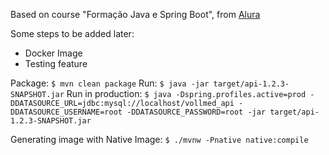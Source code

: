 Based on course "Formação Java e Spring Boot", from [Alura](`https://www.alura.com.br/formacao-spring-boot-3`)

Some steps to be added later:
- Docker Image
- Testing feature

Package: `$ mvn clean package`
Run: `$ java -jar target/api-1.2.3-SNAPSHOT.jar`
Run in production: `$ java -Dspring.profiles.active=prod -DDATASOURCE_URL=jdbc:mysql://localhost/vollmed_api -DDATASOURCE_USERNAME=root -DDATASOURCE_PASSWORD=root -jar target/api-1.2.3-SNAPSHOT.jar`

Generating image with Native Image: `$ ./mvnw -Pnative native:compile`
